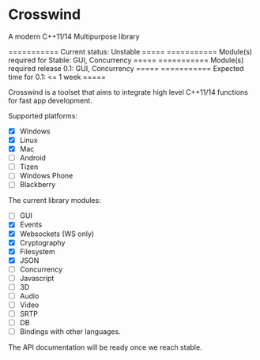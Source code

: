 # Crosswind
A modern C++11/14 Multipurpose library

=========== Current status: Unstable                         =====
=========== Module(s) required for Stable: GUI, Concurrency  =====
=========== Module(s) required release 0.1: GUI, Concurrency =====
=========== Expected time for 0.1: <= 1 week                 =====

Crosswind is a toolset that aims to integrate high level C++11/14 functions for fast app development.

Supported platforms:
- [x] Windows
- [x] Linux
- [x] Mac
- [ ] Android
- [ ] Tizen
- [ ] Windows Phone 
- [ ] Blackberry

The current library modules:

- [ ] GUI 
- [x] Events
- [x] Websockets (WS only)
- [x] Cryptography
- [x] Filesystem
- [x] JSON
- [ ] Concurrency
- [ ] Javascript
- [ ] 3D
- [ ] Audio
- [ ] Video
- [ ] SRTP
- [ ] DB
- [ ] Bindings with other languages.

The API documentation will be ready once we reach stable.


